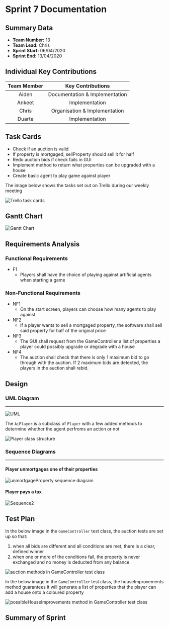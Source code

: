 # Sprint 7 Documentation

## Summary Data

- **Team Number:** 13
- **Team Lead:** Chris
- **Sprint Start:** 06/04/2020
- **Sprint End:** 13/04/2020

## Individual Key Contributions

| Team Member | Key Contributions |
| :---------: | :---------------: |
|    Aiden    |  Documentation & Implementation   |
|   Ankeet    |  Implementation   |
|    Chris    |  Organisation & Implementation   |
|   Duarte    |  Implementation   |

## Task Cards

- Check if an auction is valid
- If property is mortgaged, sellProperty should sell it for half
- Redo auction bids if check fails in GUI
- Implement method to return what properties can be upgraded with a house
- Create basic agent to play game against player

The image below shows the tasks set out on Trello during our weekly meeting

![Trello task cards](images/trello7.png)

## Gantt Chart

![Gantt Chart](images/gantt7.png)

## Requirements Analysis

### Functional Requirements

- F1
  - Players shall have the choice of playing against artificial agents when starting a game

### Non-Functional Requirements
- NF1
  - On the start screen, players can choose how many agents to play against
- NF2
  - If a player wants to sell a mortgaged property, the software shall sell said property for half of the original price
- NF3
  - The GUI shall request from the GameController a list of properties a player could possibly upgrade or degrade with a house
- NF4
  - The auction shall check that there is only 1 maximum bid to go through with the auction. If 2 maximum bids are detected, the players in the auction shall rebid.

## Design

### UML Diagram
___

![UML](images/UML7.svg)

The `AiPlayer` is a subclass of `Player` with a few added methods to determine whether the agent perfroms an action or not

![Player class structure](images/playerClassStructure.svg)

### Sequence Diagrams
___

#### Player unmortgages one of their properties
![unmortgageProperty sequence diagram](images/unmortgagePropertySequence.svg)

#### Player pays a tax

![Sequence2](images/payTaxSequence.svg)

## Test Plan

In the below image in the `GameController` test class, the auction tests are set up so that:
1. when all bids are different and all conditions are met, there is a clear, defined winner
2. when one or more of the conditions fail, the property is never exchanged and no money is deducted from any balance

![auction methods in GameController test class](images/auctionTest.png)

In the below image in the `GameController` test class, the houseImprovements method guarantees it will generate a list of properties that the player can add a house onto a coloured property

![possibleHouseImprovements method in GameController test class](images/possibleHouseImprovementsTest.png)

## Summary of Sprint